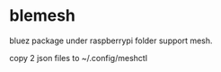 # blemesh

bluez package under raspberrypi folder support mesh.  

copy 2 json files to ~/.config/meshctl  
